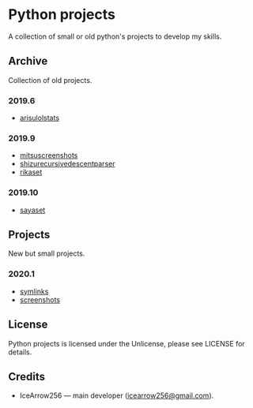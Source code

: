# Python projects

A collection of small or old python's projects to develop my skills.

## Archive

Collection of old projects.

### 2019.6

* [arisulolstats](https://github.com/IceArrow256/python-projects/tree/master/archive/arisulolstats)

### 2019.9

* [mitsuscreenshots](https://github.com/IceArrow256/python-projects/tree/master/archive/mitsuscreenshots)
* [shizurecursivedescentparser](https://github.com/IceArrow256/python-projects/tree/master/archive/shizurecursivedescentparser)
* [rikaset](https://github.com/IceArrow256/python-projects/tree/master/archive/rikaset)

### 2019.10

* [sayaset](https://github.com/IceArrow256/python-projects/tree/master/archive/sayaset)

## Projects

New but small projects.

### 2020.1

* [symlinks](https://github.com/IceArrow256/python-projects/tree/master/projects/symlinks)
* [screenshots](https://github.com/IceArrow256/python-projects/tree/master/projects/screenshots)

## License

Python projects is licensed under the Unlicense, please see LICENSE for details.

## Credits

* IceArrow256 — main developer (icearrow256@gmail.com).

